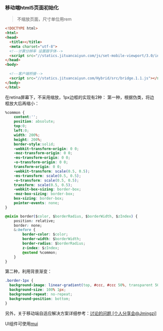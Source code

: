 ### 移动端html5页面初始化

>不缩放页面，尺寸单位用rem

```html
<!DOCTYPE html>
<html>
<head>
  <title></title>
  <meta charset="utf-8">
  <!--计算分辨率 设置跟字体-->
  <script src="//statics.jituancaiyun.com/js/set-mobile-viewport/3.0/index.js"></script>
</head>
<body>
  
  <!--客户端桥接-->
  <script src="//statics.jituancaiyun.com/Hybrid/src/bridge.1.1.js"></script>
</body>
</html>
```

在retina屏幕下，不采用缩放，1px边框的实现有2种：
第一种，根据伪类，将边框放大后再缩小：
```css
%common {
    content:'';
    position: absolute;
    top:0;
    left:0;
    width: 200%;
    height: 200%;
    border-style:solid;
    -webkit-transform-origin: 0 0;
    -moz-transform-origin: 0 0;
    -ms-transform-origin: 0 0;
    -o-transform-origin: 0 0;
    transform-origin: 0 0;
    -webkit-transform: scale(0.5, 0.5);
    -ms-transform: scale(0.5, 0.5);
    -o-transform: scale(0.5, 0.5);
    transform: scale(0.5, 0.5);
    -webkit-box-sizing: border-box;
    -moz-box-sizing: border-box;
    box-sizing: border-box;
    pointer-events: none;
}

@mixin border($color, $borderRadius, $borderWidth, $zIndex) {
    position: relative;
    border: none;
    &:before {
        border-color: $color;
        border-width: $borderWidth;
        border-radius: $borderRadius;
        z-index: $zIndex;
        @extend %common;
    }
}
```

第二种，利用背景渐变：
```css
.border-1px {
  background-image: linear-gradient(top, #ccc, #ccc 50%, transparent 50%);
  background-size: 100% 1px;
  background-repeat: no-repeat;
  background-position: bottom;
}
```
另外，关于移动端自适应解决方案详细参考：[讨论的问题 [个人分享会@Jmingzi]](http://gitlab.shinemo.com/ub/statics/blob/master/video.statics.jituancaiyun.com/summary/2016-11-07.md)

UI组件可使用[mui](https://github.com/Jmingzi/mui)
